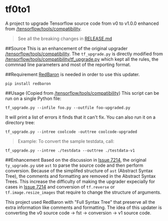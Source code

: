 # tf0to1
A project to upgrade Tensorflow source code from v0 to v1.0.0 enhanced from [/tensorflow/tools/compatibility](https://github.com/tensorflow/tensorflow/tree/master/tensorflow/tools/compatibility).
> See all the breaking changes in [RELEASE.md](https://github.com/tensorflow/tensorflow/blob/v1.0.0-rc1/RELEASE.md)

##Source
This is an enhancement of the original upgrader [/tensorflow/tools/compatibility](https://github.com/tensorflow/tensorflow/tree/master/tensorflow/tools/compatibility). The `tf_upgrade.py` is directly modified from [/tensorflow/tools/compatibility/tf_upgrade.py](https://github.com/tensorflow/tensorflow/blob/master/tensorflow/tools/compatibility/tf_upgrade.py) which kept all the rules, the commnad line parameters and most of the reporting format.

##Requirement
[RedBaron](https://redbaron.readthedocs.io/en/latest/) is needed in order to use this updater.
```
pip install redbaron
```

##Usage (Copied from [/tensorflow/tools/compatibility](https://github.com/tensorflow/tensorflow/tree/master/tensorflow/tools/compatibility))
This script can be run on a single Python file:

```
tf_upgrade.py --infile foo.py --outfile foo-upgraded.py
```

It will print a list of errors it finds that it can't fix. You can also run
it on a directory tree:

```
tf_upgrade.py --intree coolcode -outtree coolcode-upgraded
```

>Example: To convert the sample testdata, call:
```
tf_upgrade.py --intree ./testdata --outtree ./testdata-v1
```

##Enhancement
Based on the discussion in [Issue 7214](https://github.com/tensorflow/tensorflow/issues/7214), the original `ty_upgrade.py` use `ast` to parse the source code and then perform conversion. Because of the simplifed structure of `ast` (Abstract Syntax Tree), the comments and formatting are removed in the Abstract Syntax Trees. This increase the difficulty of making the upgrader expecially for cases in [Issue 7214](https://github.com/tensorflow/tensorflow/issues/7214) and conversion of `tf.reverse` or `tf.image.resize_images` that require to change the structure of arguments.

This project used RedBaron with "Full Syntax Tree" that preserve all the extra information like comments and formatting. The idea of this updater is converting the v0 source code -> fst -> conversion -> v1 source code.
